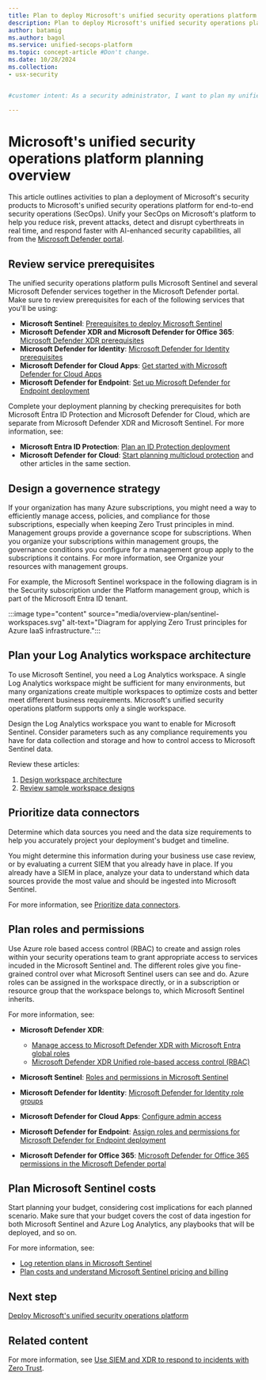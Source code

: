 ```yaml
---
title: Plan to deploy Microsoft's unified security operations platform | Microsoft Defender
description: Plan to deploy Microsoft's unified security operations platform with the Microsoft Defender portal, Microsoft Sentinel, and other Microsoft Defender services.
author: batamig
ms.author: bagol
ms.service: unified-secops-platform
ms.topic: concept-article #Don't change.
ms.date: 10/28/2024
ms.collection:
- usx-security


#customer intent: As a security administrator, I want to plan my unified security operations platform deployment so that I can access Microsoft Sentinel services together with other Microsoft Defender services in the Microsoft Defender portal.

---
```




# Microsoft's unified security operations platform planning overview

This article outlines activities to plan a deployment of Microsoft's security products to Microsoft's unified security operations platform for end-to-end security operations (SecOps). Unify your SecOps on Microsoft's platform to help you reduce risk, prevent attacks, detect and disrupt cyberthreats in real time, and respond faster with AI-enhanced security capabilities, all from the [Microsoft Defender portal](https://security.microsoft.com).

<!--need to update links so that they stay in the TOC if we're including them-->

## Review service prerequisites

The unified security operations platform pulls Microsoft Sentinel and several Microsoft Defender services together in the Microsoft Defender portal. Make sure to review prerequisites for each of the following services that you'll be using:

- **Microsoft Sentinel**: [Prerequisites to deploy Microsoft Sentinel](/azure/sentinel/prerequisites)
- **Microsoft Defender XDR and Microsoft Defender for Office 365**: [Microsoft Defender XDR prerequisites](/defender-xdr/prerequisites)
- **Microsoft Defender for Identity**: [Microsoft Defender for Identity prerequisites](/defender-for-identity/deploy/prerequisites)
- **Microsoft Defender for Cloud Apps**: [Get started with Microsoft Defender for Cloud Apps](/defender-cloud-apps/get-started)
- **Microsoft Defender for Endpoint**: [Set up Microsoft Defender for Endpoint deployment](/defender-endpoint/production-deployment)

Complete your deployment planning by checking prerequisites for both Microsoft Entra ID Protection and Microsoft Defender for Cloud, which are separate from Microsoft Defender XDR and Microsoft Sentinel. For more information, see:

- **Microsoft Entra ID Protection**: [Plan an ID Protection deployment](/entra/id-protection/how-to-deploy-identity-protection?form=MG0AV3)
- **Microsoft Defender for Cloud**: [Start planning multicloud protection](/azure/defender-for-cloud/plan-multicloud-security-get-started) and other articles in the same section.

## Design a governence strategy

<!--shared from zt / ops content-->

If your organization has many Azure subscriptions, you might need a way to efficiently manage access, policies, and compliance for those subscriptions, especially when keeping Zero Trust principles in mind. Management groups provide a governance scope for subscriptions. When you organize your subscriptions within management groups, the governance conditions you configure for a management group apply to the subscriptions it contains. For more information, see Organize your resources with management groups.

For example, the Microsoft Sentinel workspace in the following diagram is in the Security subscription under the Platform management group, which is part of the Microsoft Entra ID tenant.

:::image type="content" source="media/overview-plan/sentinel-workspaces.svg" alt-text="Diagram for applying Zero Trust principles for Azure IaaS infrastructure.":::

## Plan your Log Analytics workspace architecture

To use Microsoft Sentinel, you need a Log Analytics workspace. A single Log Analytics workspace might be sufficient for many environments, but many organizations create multiple workspaces to optimize costs and better meet different business requirements. Microsoft's unified security operations platform supports only a single workspace.

Design the Log Analytics workspace you want to enable for Microsoft Sentinel. Consider parameters such as any compliance requirements you have for data collection and storage and how to control access to Microsoft Sentinel data.

Review these articles:

1. [Design workspace architecture](/azure/azure-monitor/logs/workspace-design?toc=%2Fazure%2Fsentinel%2FTOC.json&bc=%2Fazure%2Fsentinel%2Fbreadcrumb%2Ftoc.json)
1. [Review sample workspace designs](/azure/sentinel/sample-workspace-designs)

## Prioritize data connectors

Determine which data sources you need and the data size requirements to help you accurately project your deployment's budget and timeline.

You might determine this information during your business use case review, or by evaluating a current SIEM that you already have in place. If you already have a SIEM in place, analyze your data to understand which data sources provide the most value and should be ingested into Microsoft Sentinel.

For more information, see [Prioritize data connectors](/azure/sentinel/prioritize-data-connectors).

## Plan roles and permissions

Use Azure role based access control (RBAC) to create and assign roles within your security operations team to grant appropriate access to services incuded in the Microsoft Sentinel and. The different roles give you fine-grained control over what Microsoft Sentinel users can see and do. Azure roles can be assigned in the workspace directly, or in a subscription or resource group that the workspace belongs to, which Microsoft Sentinel inherits.

For more information, see:

- **Microsoft Defender XDR**:

    - [Manage access to Microsoft Defender XDR with Microsoft Entra global roles](/defender-xdr/m365d-permissions)
    - [Microsoft Defender XDR Unified role-based access control (RBAC)](/defender-xdr/manage-rbac) <!--are these both relevant?-->

- **Microsoft Sentinel**: [Roles and permissions in Microsoft Sentinel](/azure/sentinel/roles)
- **Microsoft Defender for Identity**: [Microsoft Defender for Identity role groups](/defender-for-identity/role-groups)
- **Microsoft Defender for Cloud Apps**: [Configure admin access](/defender-cloud-apps/manage-admins)
- **Microsoft Defender for Endpoint**: [Assign roles and permissions for Microsoft Defender for Endpoint deployment](/defender-endpoint/prepare-deployment)
- **Microsoft Defender for Office 365**: [Microsoft Defender for Office 365 permissions in the Microsoft Defender portal](/defender-office-365/mdo-portal-permissions)

## Plan Microsoft Sentinel costs

Start planning your budget, considering cost implications for each planned scenario. Make sure that your budget covers the cost of data ingestion for both Microsoft Sentinel and Azure Log Analytics, any playbooks that will be deployed, and so on.

For more information, see:

- [Log retention plans in Microsoft Sentinel](/azure/sentinel/log-plans)
- [Plan costs and understand Microsoft Sentinel pricing and billing](/azure/sentinel/billing?tabs=simplified%2Ccommitment-tiers)

## Next step

[Deploy Microsoft's unified security operations platform](overview-deploy.md)

## Related content

For more information, see [Use SIEM and XDR to respond to incidents with Zero Trust](/security/operations/siem-xdr-overview?bc=%2Fsecurity%2Fzero-trust%2Fbreadcrumb%2Ftoc.json&toc=%2Fsecurity%2Fzero-trust%2Ftoc.json&tabs=defender-portal).